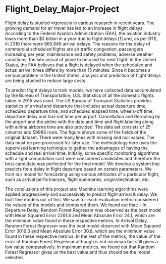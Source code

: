 # Flight_Delay_Major-Project
Flight delay is studied vigorously in various research in recent years. The growing demand for air travel has led to an increase in flight delays. According to the Federal Aviation Administration (FAA), the aviation industry loses more than $3 billion in a year due to flight delays [1] and, as per BTS, in 2016 there were 860,646 arrival delays. The reasons for the delay of commercial scheduled flights are air traffic congestion, passengers increasing per year, maintenance and safety problems, adverse weather conditions, the late arrival of plane to be used for next flight. In the United States, the FAA believes that a flight is delayed when the scheduled and actual arrival times differs by more than 15 minutes. Since it becomes a serious problem in the United States, analysis and prediction of flight delays are being studied to reduce large costs.

To predict flight delays to train models, we have collected data accumulated by the Bureau of Transportation; U.S. Statistics of all the domestic flights taken in 2015 was used. The US Bureau of Transport Statistics provides statistics of arrival and departure that includes actual departure time, scheduled departure time, and scheduled elapsed time, wheels-off time, departure delay and taxi-out time per airport. Cancellation and Rerouting by the airport and the airline with the date and time and flight labeling along with airline airborne time are also provided. The data set consists of 25 columns and 59986 rows. The figure shows some of the fields of the original dataset. There were many lines with missing and null values. The data must be pre-processed for later use. The methodology here uses the supervised learning technique to gather the advantages of having the schedule and real arrival time. Initially, some specific monitoring algorithms with a light computation cost were considered candidates and therefore the best candidate was perfected for the final model. We develop a system that predicts for a delay in flight departure based on certain parameters. We train our model for forecasting using various attributes of a particular flight, such as arrival performances, flight summaries, origin/destination, etc.

The conclusions of this project are:
Machine learning algorithms were applied progressively and successively to predict flight arrival & delay. We built five models out of this. We saw for each evaluation metric considered the values of the models and compared them. We found out that: -
 In Departure Delay, Random Forest Regressor was observed as the best model with Mean Squared Error 2261.8 and Mean Absolute Error 24.1, which are the minimum value found in these respective metrics. In Arrival Delay, Random Forest Regressor was the best model observed with Mean Squared Error 3019.3 and Mean Absolute Error 30.8, which are the minimum value found in these respective metrics.
 In the rest of the metrics, the value of the error of Random Forest Regressor although is not minimum but still gives a low value comparatively. In maximum metrics, we found out that Random Forest Regressor gives us the best value and thus should be the model selected.
